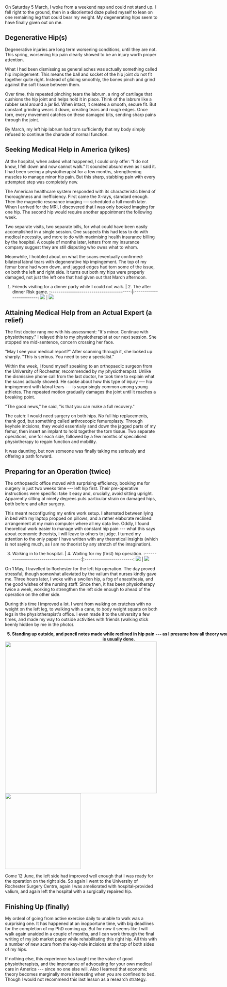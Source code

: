 On Saturday 5 March, I woke from a weekend nap and could not stand up.
I fell right to the ground, then in a disoriented daze pulled myself to lean on one remaining leg that could bear my weight.
My degenerating hips seem to have finally given out on me.

## Degenerative Hip(s)

Degenerative injuries are long term worsening conditions, until they are not.
This spring, worsening hip pain clearly showed to be an injury worth proper attention.

What I had been dismissing as general aches was actually something called hip impingement.
This means the ball and socket of the hip joint do not fit together quite right.
Instead of gliding smoothly, the bones pinch and grind against the soft tissue between them.

Over time, this repeated pinching tears the labrum, a ring of cartilage that cushions the hip joint and helps hold it in place.
Think of the labrum like a rubber seal around a jar lid.
When intact, it creates a smooth, secure fit.
But constant grinding wears it down, creating tears and rough edges. Once torn, every movement catches on these damaged bits, sending sharp pains through the joint.

By March, my left hip labrum had torn sufficiently that my body simply refused to continue the charade of normal function.

## Seeking Medical Help in America (yikes)

At the hospital, when asked what happened, I could only offer: "I do not know, I fell down and now cannot walk."
It sounded absurd even as I said it.
I had been seeing a physiotherapist for a few months, strengthening muscles to manage minor hip pain.
But this sharp, stabbing pain with every attempted step was completely new.

The American healthcare system responded with its characteristic blend of thoroughness and inefficiency.
First came the X-rays, standard enough.
Then the magnetic resonance imaging --- scheduled a full month later. 
When I arrived for the MRI, I discovered that I was only booked imaging for one hip.
The second hip would require another appointment the following week.

Two separate visits, two separate bills, for what could have been easily accomplished in a single session.
One suspects this had less to do with medical necessity, and more to do with maximising health insurance billing by the hospital.
A couple of months later, letters from my insurance company suggest they are still disputing who owes what to whom.

Meanwhile, I hobbled about on what the scans eventually confirmed: bilateral labral tears with degenerative hip impingement.
The top of my femur bone had worn down, and jagged edges had torn some of the issue, on both the left and right side.
It turns out both my hips were properly damaged, not just the left one that had given out that March afternoon.

1. Friends visiting for a dinner party while I could not walk. | 2. The after dinner Risk game.
:-----------------------------------------:|:-------------------------:
![](../files/posts/2025-06-16-two-surgically-repaired-hips/dinner-party.JPG)  |  ![](../files/posts/2025-06-16-two-surgically-repaired-hips/board-game.JPG)


## Attaining Medical Help from an Actual Expert (a relief)

The first doctor rang me with his assessment: "It's minor. Continue with physiotherapy."
I relayed this to my physiotherapist at our next session.
She stopped me mid-sentence, concern crossing her face.

"May I see your medical report?"
After scanning through it, she looked up sharply.
"This is serious. You need to see a specialist."

Within the week, I found myself speaking to an orthopaedic surgeon from the University of Rochester, recommended by my physiotherapist.
Unlike the dismissive phone call from the last doctor, he took time to explain what the scans actually showed.
He spoke about how this type of injury --- hip impingement with labral tears --- is surprisingly common among young athletes.
The repeated motion gradually damages the joint until it reaches a breaking point.

"The good news," he said, "is that you can make a full recovery." 

The catch: I would need surgery on both hips.
No full hip replacements, thank god, but something called arthroscopic femuroplasty.
Through keyhole incisions, they would essentially sand down the jagged parts of my femur, then insert an implant to hold together the torn tissue.
Two separate operations, one for each side, followed by a few months of specialised physiotherapy to regain function and mobility.

It was daunting, but now someone was finally taking me seriously and offering a path forward.

## Preparing for an Operation (twice)

The orthopaedic office moved with surprising efficiency, booking me for surgery in just two weeks time --- left hip first.
Their pre-operative instructions were specific: take it easy and, crucially, avoid sitting upright.
Apparently sitting at ninety degrees puts particular strain on damaged hips, both before and after surgery.

This meant reconfiguring my entire work setup.
I alternated between lying in bed with my laptop propped on pillows, and a rather elaborate reclined arrangement at my main computer where all my data live.
Oddly, I found theoretical work easier to manage with constant hip pain --- what this says about economic theorists, I will leave to others to judge.
I turned my attention to the only paper I have written with any theoretical insights (which is not saying much, as I am no theorist by any stretch of the imagination).

3. Walking in to the hospital. | 4. Waiting for my (first) hip operation.
:-----------------------------------------:|:-------------------------:
![](../files/posts/2025-06-16-two-surgically-repaired-hips/hospital-walk.JPG)  |  ![](../files/posts/2025-06-16-two-surgically-repaired-hips/hospital-bed-1.JPG)

On 1 May, I travelled to Rochester for the left hip operation.
The day proved stressful, though somewhat alleviated by the valium that nurses kindly gave me.
Three hours later, I woke with a swollen hip, a fog of anaesthesia, and the good wishes of the nursing staff.
Since then, it has been physiotherapy twice a week, working to strengthen the left side enough to ahead of the operation on the other side.

During this time I improved a lot.
I went from walking on crutches with no weight on the left leg, to walking with a cane, to body weight squats on both legs in the physiotherapist's office.
I even made it to the university a few times, and made my way to outside activities with friends (walking stick keenly hidden by me in the photo).

<p float="left">
  <div style="width: 750; text-align: center;font-weight: bold">5. Standing up outside, and pencil notes made while reclined in hip pain --- as I presume how all theory work is usually done.</div>
  <img src="../files/posts/2025-06-16-two-surgically-repaired-hips/outside-barbecue.JPG" width="500" />
  <img src="../files/posts/2025-06-16-two-surgically-repaired-hips/cf-notes.JPG" width="250" />
</p>



Come 12 June, the left side had improved well enough that I was ready for the operation on the right side.
So again I went to the University of Rochester Surgery Centre, again I was ameliorated with hospital-provided valium, and again left the hospital with a surgically repaired hip.

## Finishing Up (finally)

My ordeal of going from active exercise daily to unable to walk was a surprising one.
It has happened at an inopportune time, with big deadlines for the completion of my PhD coming up.
But for now it seems like I will walk again unaided in a couple of months, and I can work through the final writing of my job market paper while rehabilitating this right hip.
All this with a number of new scars from the key-hole incisions at the top of both sides of my hips.

If nothing else, this experience has taught me the value of good physiotherapists, and the importance of advocating for your own medical care in America --- since no one else will.
Also I learned that economic theory becomes marginally more interesting when you are confined to bed.
Though I would not recommend this last lesson as a research strategy.
